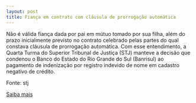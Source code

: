 ```yaml
---
layout: post
title: Fiança em contrato com cláusula de prorrogação automática
---
```

<p>Não é válida fiança dada por pai em mútuo tomado por sua filha, além do prazo inicialmente previsto no contrato celebrado pelas partes do qual constava cláusula de prorrogação automática. Com esse entendimento, a Quarta Turma do Superior Tribunal de Justiça (STJ) manteve a decisão que condenou o Banco do Estado do Rio Grande do Sul (Banrisul) ao pagamento de indenização por registro indevido de nome em cadastro negativo de crédito.</p><p>Fonte: stj</p><p><a href="http://www.stj.jus.br/portal_stj/publicacao/engine.wsp?tmp.area=398&tmp.texto=91304" target="_blank">Saiba mais </a></p>
